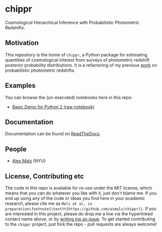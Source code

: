 # chippr

Cosmological Hierarchical Inference with Probabilistic Photometric Redshifts.

## Motivation

This repository is the home of `chippr`, a Python package for estimating quantities of cosmological interest from surveys of photometric redshift posterior probability distributions.  It is a refactoring of my previous [work](https://github.com/aimalz/prob-z) on probabilistic photometric redshifts.

## Examples

You can browse the (un-executed) notebooks here in this repo:

* [Basic  Demo for Python 2 (raw notebook)](https://github.com/aimalz/chippr/blob/master/docs/notebooks/demo2.ipynb)

## Documentation

Documentation can be found on [ReadTheDocs](http://chippr.readthedocs.io/en/latest/).

## People

* [Alex Malz](https://github.com/aimalz/qp/issues/new?body=@aimalz) (NYU)

## License, Contributing etc

The code in this repo is available for re-use under the MIT license, which means that you can do whatever you like with it, just don't blame me. If you end up using any of the code or ideas you find here in your academic research, please cite me as `Malz et al, in preparation\footnote{\texttt{https://github.com/aimalz/chippr}}`. If you are interested in this project, please do drop me a line via the hyperlinked contact name above, or by [writing me an issue](https://github.com/aimalz/chippr/issues/new). To get started contributing to the `chippr` project, just fork the repo - pull requests are always welcome!
